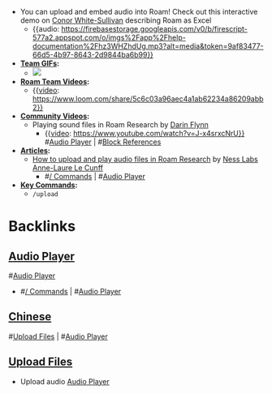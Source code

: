 - You can upload and embed audio into Roam! Check out this interactive demo on [Conor White-Sullivan](<Conor White-Sullivan.md>) describing Roam as Excel
    - {{audio: https://firebasestorage.googleapis.com/v0/b/firescript-577a2.appspot.com/o/imgs%2Fapp%2Fhelp-documentation%2Fhz3WHZhdUg.mp3?alt=media&token=9af83477-66d5-4b97-8643-2d9844ba6b99}}
- **[Team GIFs](<Team GIFs.md>):**
    - ![](https://firebasestorage.googleapis.com/v0/b/firescript-577a2.appspot.com/o/imgs%2Fapp%2Fhelp-documentation%2FOIMsl6U0Jb.gif?alt=media&token=db707c6f-7936-4813-9a3f-2475a3d027c0)
- **[Roam Team Videos](<Roam Team Videos.md>):**
    - {{[video](<video.md>): https://www.loom.com/share/5c6c03a96aec4a1ab62234a86209abb2}}
- **[Community Videos](<Community Videos.md>):**
    - Playing sound files in Roam Research by [Darin Flynn](<Darin Flynn.md>)
        - {{[video](<video.md>): https://www.youtube.com/watch?v=J-x4srxcNrU}}
#[Audio Player](<Audio Player.md>) | #[Block References](<Block References.md>)
- **[Articles](<Articles.md>):**
    - [How to upload and play audio files in Roam Research](https://nesslabs.com/roam-research-audio-files) by [Ness Labs](<Ness Labs.md>) [Anne-Laure Le Cunff](<Anne-Laure Le Cunff.md>)
        - #[/ Commands](</ Commands.md>) | #[Audio Player](<Audio Player.md>)
- **[Key Commands](<Key Commands.md>):**
    - `/upload`

# Backlinks
## [Audio Player](<Audio Player.md>)
#[Audio Player](<Audio Player.md>)

- #[/ Commands](</ Commands.md>) | #[Audio Player](<Audio Player.md>)

## [Chinese](<Chinese.md>)
#[Upload Files](<Upload Files.md>) | #[Audio Player](<Audio Player.md>)

## [Upload Files](<Upload Files.md>)
- Upload audio [Audio Player](<Audio Player.md>)

